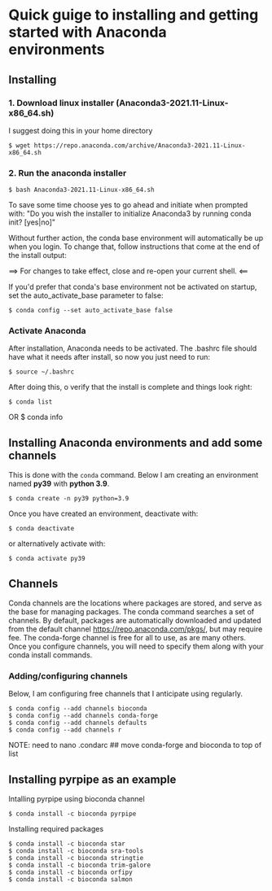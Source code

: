 # Quick guige to installing and getting started with Anaconda environments 

## Installing

### 1. Download linux installer (Anaconda3-2021.11-Linux-x86_64.sh)
I suggest doing this in your home directory

	$ wget https://repo.anaconda.com/archive/Anaconda3-2021.11-Linux-x86_64.sh

### 2. Run the anaconda installer

	$ bash Anaconda3-2021.11-Linux-x86_64.sh

To save some time choose yes to go ahead and initiate when prompted with: "Do you wish the installer to initialize Anaconda3
by running conda init? [yes|no]"

Without further action, the conda base environment will automatically be up when you login. To change that, follow instructions that come at the end of the install output:

==> For changes to take effect, close and re-open your current shell. <==

If you'd prefer that conda's base environment not be activated on startup, 
   set the auto_activate_base parameter to false: 

	$ conda config --set auto_activate_base false

### Activate Anaconda

After installation, Anaconda needs to be activated. The .bashrc file should have what it needs after install, so now you just need to run: 

	$ source ~/.bashrc

After doing this, o verify that the install is complete and things look right:

	$ conda list
OR
	$ conda info
 
## Installing Anaconda environments and add some channels

This is done with the `conda` command. Below I am creating an environment named **py39** with **python 3.9**.

	$ conda create -n py39 python=3.9

Once you have created an environment, deactivate with:

	$ conda deactivate

or alternatively activate with:

	$ conda activate py39

## Channels
Conda channels are the locations where packages are stored, and serve as the base for managing packages. The conda command searches a set of channels. By default, packages are automatically downloaded and updated from the default channel https://repo.anaconda.com/pkgs/, but may require fee. The conda-forge channel is free for all to use, as are many others. Once you configure channels, you will need to specify them along with your conda install commands.


### Adding/configuring channels

Below, I am configuring free channels that I anticipate using regularly.

	$ conda config --add channels bioconda
	$ conda config --add channels conda-forge
	$ conda config --add channels defaults
	$ conda config --add channels r

 NOTE: need to nano .condarc
	## move conda-forge and bioconda to top of list



## Installing pyrpipe as an example

Intalling pyrpipe using bioconda channel

	$ conda install -c bioconda pyrpipe
 
Installing required packages

	$ conda install -c bioconda star
	$ conda install -c bioconda sra-tools
	$ conda install -c bioconda stringtie
	$ conda install -c bioconda trim-galore
	$ conda install -c bioconda orfipy
	$ conda install -c bioconda salmon

	
